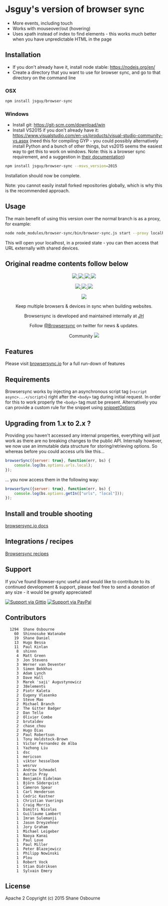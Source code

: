 # Jsguy's version of browser sync

* More events, including touch
* Works with mouseover/out (hovering)
* Uses xpath instead of index to find elements - this works much better when you have unpredictable HTML in the page

## Installation

* If you don't already have it, install node stable: https://nodejs.org/en/ 
* Create a directory that you want to use for browser sync, and go to that directory on the command line

### OSX

```bash
npm install jsguy/browser-sync
```

### Windows 

* Install git: https://git-scm.com/download/win
* Install VS2015 if you don't already have it: https://www.visualstudio.com/en-us/products/visual-studio-community-vs.aspx (need this for compiling GYP - you could possibly alternatively install Python and a bunch of other things, but vs2015 seems the easiest way to get this to work on windows. Note: this is a browser sync requirement, and a suggestion in [their documentation](https://www.browsersync.io/docs/#windows-users))

```bash
npm install jsguy/browser-sync --msvs_version=2015
```

Installation should now be complete.

Note: you cannot easily install forked repositories globally, which is why this is the recommended approach.

## Usage

The main benefit of using this version over the normal branch is as a proxy, for example:

```bash
node node_modules/browser-sync/bin/browser-sync.js start --proxy localhost
```

This will open your localhost, in a proxied state - you can then access that URL externally with shared devices.


## Original readme contents follow below

<p align="center">
<a href="https://ci.appveyor.com/project/shakyShane/browser-sync" title="AppVeyor branch">
 <img src="https://img.shields.io/appveyor/ci/shakyshane/browser-sync/master.svg?style=flat-square&label=windows" />
</a>
<a href="https://travis-ci.org/BrowserSync/browser-sync" title="Travis branch">
 <img src="https://img.shields.io/travis/BrowserSync/browser-sync/master.svg?style=flat-square&label=linux" />
</a>
<a href="https://coveralls.io/r/BrowsersSync/browser-sync?branch=master" title="Coverage Status">
 <img src="https://img.shields.io/coveralls/BrowserSync/browser-sync.svg?style=flat-square" />
</a>
<a href="https://www.npmjs.com/package/browser-sync">
 <img src="https://img.shields.io/npm/dm/browser-sync.svg?style=flat-square" />
</a>
</p>
<p align="center">
<a href="https://www.npmjs.com/package/browser-sync" title="NPM version">
 <img src="https://img.shields.io/npm/v/browser-sync.svg?style=flat-square" />
</a>
<a href="https://david-dm.org/Browsersync/browser-sync" title="Dependency Status">
 <img src="https://img.shields.io/david/Browsersync/browser-sync.svg?style=flat-square&label=deps" />
</a>
<a href="https://david-dm.org/Browsersync/browser-sync#info=devDependencies" title="devDependency Status">
 <img src="https://img.shields.io/david/dev/Browsersync/browser-sync.svg?style=flat-square&label=devDeps" />
</a>
</p>
<p align="center"><a href="http://www.browsersync.io"><img src="https://raw.githubusercontent.com/BrowserSync/browsersync.github.io/master/img/logo-gh.png" /></a></p>
<p align="center">Keep multiple browsers & devices in sync when building websites.</p>

<p align="center">Browsersync is developed and maintained internally at <a href="http://www.wearejh.com">JH</a></p>
<p align="center">Follow <a href="https://twitter.com/browsersync">@Browsersync</a> on twitter for news & updates.</p>
<p align="center">Community <a href="https://browsersync.herokuapp.com"><img src="https://browsersync.herokuapp.com/badge.svg" /></a></p>

## Features

Please visit [browsersync.io](http://browsersync.io) for a full run-down of features

## Requirements

Browsersync works by injecting an asynchronous script tag (`<script async>...</script>`) right after the `<body>` tag
during initial request. In order for this to work properly the `<body>` tag must be present. Alternatively you
can provide a custom rule for the snippet using [snippetOptions](http://www.browsersync.io/docs/options/#option-snippetOptions)

## Upgrading from 1.x to 2.x ?
Providing you haven't accessed any internal properties, everything will just work as
 there are no breaking changes to the public API. Internally however, we now use an
 immutable data structure for storing/retrieving options. So whereas before you could access urls like this...

```js
browserSync({server: true}, function(err, bs) {
    console.log(bs.options.urls.local);
});
```

... you now access them in the following way:

```js
browserSync({server: true}, function(err, bs) {
    console.log(bs.options.getIn(["urls", "local"]));
});
```

## Install and trouble shooting

[browsersync.io docs](http://browsersync.io)

## Integrations / recipes

[Browsersync recipes](https://github.com/Browsersync/recipes)

## Support

If you've found Browser-sync useful and would like to contribute to its continued development & support, please feel free to send a donation of any size - it would be greatly appreciated!

[![Support via Gittip](https://rawgithub.com/chris---/Donation-Badges/master/gittip.jpeg)](https://www.gittip.com/shakyshane)
[![Support via PayPal](https://rawgithub.com/chris---/Donation-Badges/master/paypal.jpeg)](https://www.paypal.com/cgi-bin/webscr?cmd=_donations&business=shakyshane%40gmail%2ecom&lc=US&item_name=browser%2dsync)

## Contributors

```
  1294	Shane Osbourne
    60	Shinnosuke Watanabe
    19	Shane Daniel
    13	Hugo Bessa
    11	Paul Kinlan
     8	shinnn
     4	Matt Green
     3	Jon Stevens
     3	Werner van Deventer
     3	Simen Bekkhus
     3	Adam Lynch
     3	Dave Hall
     3	Marek 'saji' Augustynowicz
     2	38elements
     2	Piotr Kaleta
     2	Eugeny Vlasenko
     2	Steve Mao
     2	Michael Branch
     2	The Gitter Badger
     2	Dan Tello
     2	Olivier Combe
     2	brutaldev
     2	chase_chou
     2	Hugo Dias
     2	Paul Robertson
     1	Tony Holdstock-Brown
     1	Victor Fernandez de Alba
     1	Yazhong Liu
     1	dsc
     1	mericson
     1	viktor hesselbom
     1	wesruv
     1	Andrew Schmadel
     1	Austin Pray
     1	Benjamín Eidelman
     1	Björn Söderqvist
     1	Cameron Spear
     1	Carl Henderson
     1	Cedric Kastner
     1	Christian Vuerings
     1	Craig Morris
     1	Dimitri Nicolas
     1	Guillaume Lambert
     1	Imran Sulemanji
     1	Jason Dreyzehner
     1	Jory Graham
     1	Michael Leigeber
     1	Naoya Kanai
     1	Paul Love
     1	Paul Miller
     1	Peter Blazejewicz
     1	Philipp Nowinski
     1	Plou
     1	Robert Vock
     1	Stian Didriksen
     1	Sylvain Emery
```

## License

Apache 2
Copyright (c) 2015 Shane Osbourne
